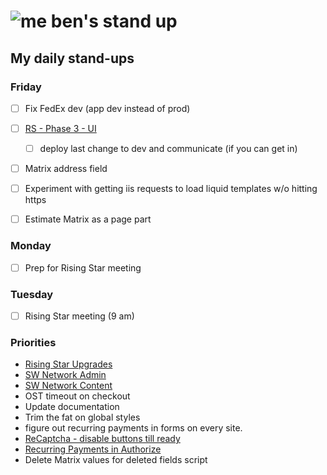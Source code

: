 # ![me](https://avatars2.githubusercontent.com/u/5232044?s=50&v=4) ben's stand up

## My daily stand-ups

### Friday

- [ ] Fix FedEx dev (app dev instead of prod)
- [ ] [RS - Phase 3 - UI](https://app.clickup.com/8537154/v/l/li/63072322?pr=12760709) 
  - [ ] deploy last change to dev and communicate (if you can get in)
- [ ] Matrix address field
- [ ] Experiment with getting iis requests to load liquid templates w/o hitting https
- [ ] Estimate Matrix as a page part


### Monday

- [ ] Prep for Rising Star meeting


### Tuesday

- [ ] Rising Star meeting (9 am)

### Priorities 
    
- [Rising Star Upgrades](https://app.clickup.com/8537154/v/l/f/27554943?pr=12707202)
- [SW Network Admin](https://app.clickup.com/8537154/v/l/li/54890360?pr=12760709)
- [SW Network Content](https://app.clickup.com/8537154/v/l/li/54892353?pr=12760709)
- OST timeout on checkout
- Update documentation
- Trim the fat on global styles
- figure out recurring payments in forms on every site.
- [ReCaptcha - disable buttons till ready](https://projects.madebyspeak.com/#/tasks/17598281)
- [Recurring Payments in Authorize](https://projects.madebyspeak.com/#/tasks/16411534)
- Delete Matrix values for deleted fields script
